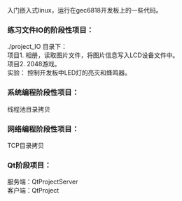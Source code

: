 入门嵌入式linux，运行在gec6818开发板上的一些代码。

### 练习文件IO的阶段性项目：  
./project_IO 目录下：  
项目1. 相册，读取图片文件，将图片信息写入LCD设备文件中。  
项目2. 2048游戏。  
实验： 控制开发板中LED灯的亮灭和蜂鸣器。  
  
### 系统编程阶段性项目：  
线程池目录拷贝  
  
### 网络编程阶段性项目：  
TCP目录拷贝  
  
### Qt阶段项目：  
服务端：QtProjectServer  
客户端：QtProject  
